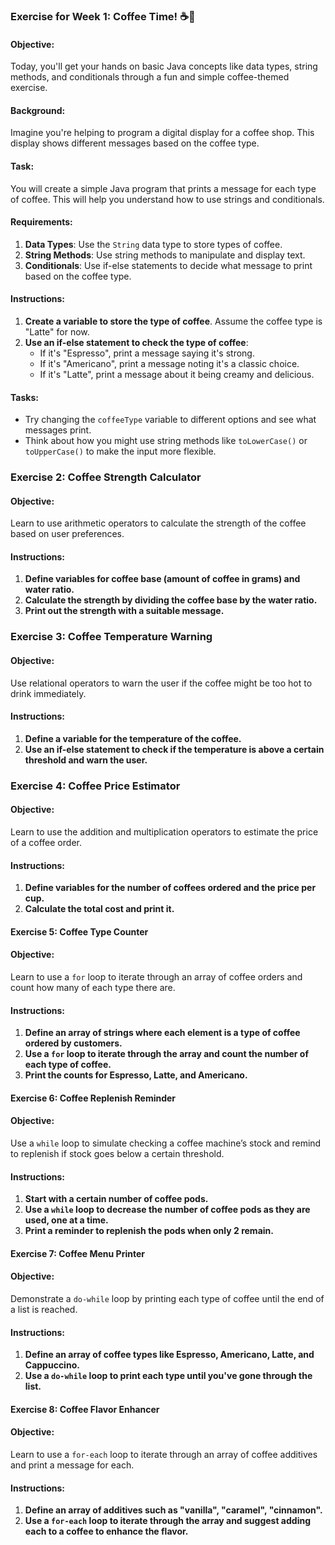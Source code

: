 ### Exercise for Week 1: Coffee Time! ☕🌟

#### Objective:
Today, you'll get your hands on basic Java concepts like data types, string methods, and conditionals through a fun and simple coffee-themed exercise.

#### Background:
Imagine you're helping to program a digital display for a coffee shop. This display shows different messages based on the coffee type.

#### Task:
You will create a simple Java program that prints a message for each type of coffee. This will help you understand how to use strings and conditionals.

#### Requirements:
1. **Data Types**: Use the `String` data type to store types of coffee.
2. **String Methods**: Use string methods to manipulate and display text.
3. **Conditionals**: Use if-else statements to decide what message to print based on the coffee type.

#### Instructions:
1. **Create a variable to store the type of coffee**. Assume the coffee type is "Latte" for now.
2. **Use an if-else statement to check the type of coffee**:
   - If it's "Espresso", print a message saying it's strong.
   - If it's "Americano", print a message noting it's a classic choice.
   - If it's "Latte", print a message about it being creamy and delicious.


#### Tasks:
- Try changing the `coffeeType` variable to different options and see what messages print.
- Think about how you might use string methods like `toLowerCase()` or `toUpperCase()` to make the input more flexible.



### Exercise 2: Coffee Strength Calculator
#### Objective:
Learn to use arithmetic operators to calculate the strength of the coffee based on user preferences.

#### Instructions:
1. **Define variables for coffee base (amount of coffee in grams) and water ratio.**
2. **Calculate the strength by dividing the coffee base by the water ratio.**
3. **Print out the strength with a suitable message.**



### Exercise 3: Coffee Temperature Warning
#### Objective:
Use relational operators to warn the user if the coffee might be too hot to drink immediately.

#### Instructions:
1. **Define a variable for the temperature of the coffee.**
2. **Use an if-else statement to check if the temperature is above a certain threshold and warn the user.**



### Exercise 4: Coffee Price Estimator
#### Objective:
Learn to use the addition and multiplication operators to estimate the price of a coffee order.

#### Instructions:
1. **Define variables for the number of coffees ordered and the price per cup.**
2. **Calculate the total cost and print it.**



#### Exercise 5: Coffee Type Counter
#### Objective:
Learn to use a `for` loop to iterate through an array of coffee orders and count how many of each type there are.

#### Instructions:
1. **Define an array of strings where each element is a type of coffee ordered by customers.**
2. **Use a `for` loop to iterate through the array and count the number of each type of coffee.**
3. **Print the counts for Espresso, Latte, and Americano.**

#### Exercise 6: Coffee Replenish Reminder
#### Objective:
Use a `while` loop to simulate checking a coffee machine’s stock and remind to replenish if stock goes below a certain threshold.

#### Instructions:
1. **Start with a certain number of coffee pods.**
2. **Use a `while` loop to decrease the number of coffee pods as they are used, one at a time.**
3. **Print a reminder to replenish the pods when only 2 remain.**

#### Exercise 7: Coffee Menu Printer
#### Objective:
Demonstrate a `do-while` loop by printing each type of coffee until the end of a list is reached.

#### Instructions:
1. **Define an array of coffee types like Espresso, Americano, Latte, and Cappuccino.**
2. **Use a `do-while` loop to print each type until you've gone through the list.**

#### Exercise 8: Coffee Flavor Enhancer
#### Objective:
Learn to use a `for-each` loop to iterate through an array of coffee additives and print a message for each.

#### Instructions:
1. **Define an array of additives such as "vanilla", "caramel", "cinnamon".**
2. **Use a `for-each` loop to iterate through the array and suggest adding each to a coffee to enhance the flavor.**

